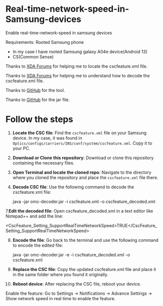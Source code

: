 # Real-time-network-speed-in-Samsung-devices
Enable real-time-network-speed in samsung devices

Requirements:
Rooted Samsung phone
- In my case I have rooted Samsung galaxy A04e device(Android 13)
- CS(Common Sense)

 Thanks to [XDA Forums](https://xdaforums.com/t/where-is-the-csc-omc-folder-now-with-cscfeature-xml-file.3795767/) for helping me to locate the cscfeature.xml file.

 Thanks to [XDA Forums](https://xdaforums.com/t/decrypt-decode-note-8-omc-csc-files.3770940/) for helping me to understand how to decode the cscfeature.xml file. 

 Thanks to [GitHub](https://github.com/fei-ke/OmcTextDecoder) for the tool.

 Thanks to [GitHub](https://github.com/fei-ke/OmcTextDecoder/releases) for the jar file.

# Follow the steps

1. **Locate the CSC file**: Find the `cscfeature.xml` file on your Samsung device. In my case, it was found in `Optics/configs/carriers/INS/conf/system/cscfeature.xml`. Copy it to your PC.
2. **Download or Clone this repository**: Download or clone this repository containing the necessary files.
3. **Open Terminal and locate the cloned repo**: Navigate to the directory where you cloned the repository and place the `cscfeature.xml` file there.
4. **Decode CSC file**: Use the following command to decode the cscfeature.xml file:

   java -jar omc-decoder.jar -i cscfeature.xml -o cscfeature_decoded.xml
   
7.**Edit the decoded file**: Open cscfeature_decoded.xml in a text editor like Notepad++ and add the line: 

   <CscFeature_Setting_SupportRealTimeNetworkSpeed>TRUE</CscFeature_Setting_SupportRealTimeNetworkSpeed> 

8. **Encode the file**: Go back to the terminal and use the following command to encode the edited file:
 
   java -jar omc-decoder.jar -e -i cscfeature_decoded.xml -o cscfeature.xml

10. **Replace the CSC file**: Copy the updated cscfeature.xml file and place it in the same folder where you found it originally.

11. **Reboot device**: After replacing the CSC file, reboot your device.

Enable the feature: Go to Settings -> Notifications -> Advance Settings -> Show network speed in real time to enable the feature.



       
